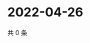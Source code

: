 # 2022-04-26

共 0 条

<!-- BEGIN WEIBO -->
<!-- 最后更新时间 Tue Apr 26 2022 14:06:52 GMT+0800 (China Standard Time) -->

<!-- END WEIBO -->
